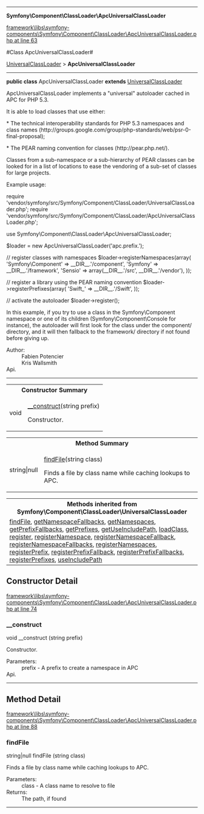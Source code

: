 

- - -

**Symfony\Component\ClassLoader\ApcUniversalClassLoader**


<a href="https://github.com/JeyDotC/Hirudo/blob/master/framework/libs/symfony-components/Symfony/Component/ClassLoader/ApcUniversalClassLoader.php#L63" target='_blank'>framework\libs\symfony-components\Symfony\Component\ClassLoader\ApcUniversalClassLoader.php at line 63</a>

#Class ApcUniversalClassLoader#

<a href="https://github.com/JeyDotC/Hirudo-docs/blob/master/Symfony/Component/ClassLoader/UniversalClassLoader.md">UniversalClassLoader</a>
 &gt; **ApcUniversalClassLoader**




- - -

<p><strong>public  class</strong> <span>ApcUniversalClassLoader</span>
<strong>extends</strong> <a href="https://github.com/JeyDotC/Hirudo-docs/blob/master/Symfony/Component/ClassLoader/UniversalClassLoader.md">UniversalClassLoader</a>

</p>

<div class="comment" id="overview_description"><p>ApcUniversalClassLoader implements a "universal" autoloader cached in APC for PHP 5.3.</p><p>It is able to load classes that use either:</p><p>* The technical interoperability standards for PHP 5.3 namespaces and
class names (http://groups.google.com/group/php-standards/web/psr-0-final-proposal);</p><p>* The PEAR naming convention for classes (http://pear.php.net/).</p><p>Classes from a sub-namespace or a sub-hierarchy of PEAR classes can be
looked for in a list of locations to ease the vendoring of a sub-set of
classes for large projects.</p><p>Example usage:</p><p>require 'vendor/symfony/src/Symfony/Component/ClassLoader/UniversalClassLoader.php';
require 'vendor/symfony/src/Symfony/Component/ClassLoader/ApcUniversalClassLoader.php';</p><p>use Symfony\Component\ClassLoader\ApcUniversalClassLoader;</p><p>$loader = new ApcUniversalClassLoader('apc.prefix.');</p><p>// register classes with namespaces
$loader->registerNamespaces(array(
'Symfony\Component' => __DIR__.'/component',
'Symfony'           => __DIR__.'/framework',
'Sensio'            => array(__DIR__.'/src', __DIR__.'/vendor'),
));</p><p>// register a library using the PEAR naming convention
$loader->registerPrefixes(array(
'Swift_' => __DIR__.'/Swift',
));</p><p>// activate the autoloader
$loader->register();</p><p>In this example, if you try to use a class in the Symfony\Component
namespace or one of its children (Symfony\Component\Console for instance),
the autoloader will first look for the class under the component/
directory, and it will then fallback to the framework/ directory if not
found before giving up.</p></div>

<dl>
<dt>Author:</dt>
<dd>Fabien Potencier <fabien@symfony.com></dd>
<dd>Kris Wallsmith <kris@symfony.com></dd>
<dt>Api.</dt>
</dl>


<hr />

<table id="summary_constructor">
<tr><th colspan="2">Constructor Summary</th></tr>
<tr>
<td><span class='k'></span> <span class='nx'>void</span></td>
<td class="description"><p class="name"><a href="#__construct">__construct</a>(string prefix)</p><p class="description">Constructor.</p></td>
</tr>
</table>

<table id="summary_method">
<tr><th colspan="2">Method Summary</th></tr>
<tr>
<td><span class='k'></span> <span class='nx'>string|null</span></td>
<td class="description"><p class="name"><a href="#findfile">findFile</a>(string class)</p><p class="description">Finds a file by class name while caching lookups to APC.</p></td>
</tr>
</table>

<table class="inherit">
<tr><th colspan="2">Methods inherited from Symfony\Component\ClassLoader\UniversalClassLoader</th></tr>
<tr><td><a href="https://github.com/JeyDotC/Hirudo-docs/blob/master/Symfony/Component/ClassLoader/UniversalClassLoader.md#findfile">findFile</a>, <a href="https://github.com/JeyDotC/Hirudo-docs/blob/master/Symfony/Component/ClassLoader/UniversalClassLoader.md#getnamespacefallbacks">getNamespaceFallbacks</a>, <a href="https://github.com/JeyDotC/Hirudo-docs/blob/master/Symfony/Component/ClassLoader/UniversalClassLoader.md#getnamespaces">getNamespaces</a>, <a href="https://github.com/JeyDotC/Hirudo-docs/blob/master/Symfony/Component/ClassLoader/UniversalClassLoader.md#getprefixfallbacks">getPrefixFallbacks</a>, <a href="https://github.com/JeyDotC/Hirudo-docs/blob/master/Symfony/Component/ClassLoader/UniversalClassLoader.md#getprefixes">getPrefixes</a>, <a href="https://github.com/JeyDotC/Hirudo-docs/blob/master/Symfony/Component/ClassLoader/UniversalClassLoader.md#getuseincludepath">getUseIncludePath</a>, <a href="https://github.com/JeyDotC/Hirudo-docs/blob/master/Symfony/Component/ClassLoader/UniversalClassLoader.md#loadclass">loadClass</a>, <a href="https://github.com/JeyDotC/Hirudo-docs/blob/master/Symfony/Component/ClassLoader/UniversalClassLoader.md#register">register</a>, <a href="https://github.com/JeyDotC/Hirudo-docs/blob/master/Symfony/Component/ClassLoader/UniversalClassLoader.md#registernamespace">registerNamespace</a>, <a href="https://github.com/JeyDotC/Hirudo-docs/blob/master/Symfony/Component/ClassLoader/UniversalClassLoader.md#registernamespacefallback">registerNamespaceFallback</a>, <a href="https://github.com/JeyDotC/Hirudo-docs/blob/master/Symfony/Component/ClassLoader/UniversalClassLoader.md#registernamespacefallbacks">registerNamespaceFallbacks</a>, <a href="https://github.com/JeyDotC/Hirudo-docs/blob/master/Symfony/Component/ClassLoader/UniversalClassLoader.md#registernamespaces">registerNamespaces</a>, <a href="https://github.com/JeyDotC/Hirudo-docs/blob/master/Symfony/Component/ClassLoader/UniversalClassLoader.md#registerprefix">registerPrefix</a>, <a href="https://github.com/JeyDotC/Hirudo-docs/blob/master/Symfony/Component/ClassLoader/UniversalClassLoader.md#registerprefixfallback">registerPrefixFallback</a>, <a href="https://github.com/JeyDotC/Hirudo-docs/blob/master/Symfony/Component/ClassLoader/UniversalClassLoader.md#registerprefixfallbacks">registerPrefixFallbacks</a>, <a href="https://github.com/JeyDotC/Hirudo-docs/blob/master/Symfony/Component/ClassLoader/UniversalClassLoader.md#registerprefixes">registerPrefixes</a>, <a href="https://github.com/JeyDotC/Hirudo-docs/blob/master/Symfony/Component/ClassLoader/UniversalClassLoader.md#useincludepath">useIncludePath</a></td></tr></table>

<h2 id="detail_method">Constructor Detail</h2>

<a href="https://github.com/JeyDotC/Hirudo/blob/master/framework/libs/symfony-components/Symfony/Component/ClassLoader/ApcUniversalClassLoader.php#L74" target='_blank'>framework\libs\symfony-components\Symfony\Component\ClassLoader\ApcUniversalClassLoader.php at line 74</a>

<h3 id="__construct">__construct</h3>
<span class='k'></span> <span class='nx'>void</span> <span class='nf'>__construct</span> (string prefix)

<div class="details">
<p>Constructor.</p><dl>
<dt>Parameters:</dt>
<dd>prefix - A prefix to create a namespace in APC</dd>
<dt>Api.</dt>
</dl>

</div>

- - -

<h2 id="detail_method">Method Detail</h2>

<a href="https://github.com/JeyDotC/Hirudo/blob/master/framework/libs/symfony-components/Symfony/Component/ClassLoader/ApcUniversalClassLoader.php#L88" target='_blank'>framework\libs\symfony-components\Symfony\Component\ClassLoader\ApcUniversalClassLoader.php at line 88</a>

<h3 id="findFile()">findFile</h3>
<span class='k'></span> <span class='nx'>string|null</span> <span class='nf'>findFile</span> (string class)

<div class="details">
<p>Finds a file by class name while caching lookups to APC.</p><dl>
<dt>Parameters:</dt>
<dd>class - A class name to resolve to file</dd>
<dt>Returns:</dt>
<dd>The path, if found</dd>
</dl>

</div>

- - -

